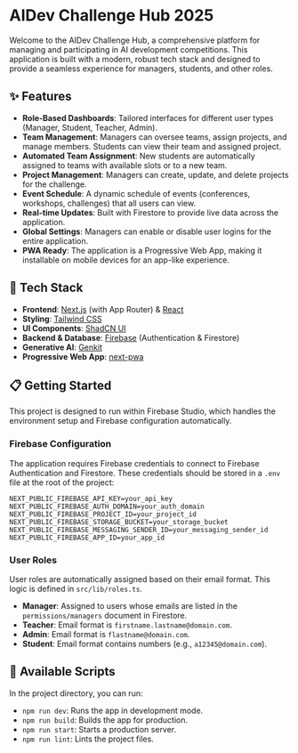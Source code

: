 # AIDev Challenge Hub 2025

Welcome to the AIDev Challenge Hub, a comprehensive platform for managing and participating in AI development competitions. This application is built with a modern, robust tech stack and designed to provide a seamless experience for managers, students, and other roles.

## ✨ Features

-   **Role-Based Dashboards**: Tailored interfaces for different user types (Manager, Student, Teacher, Admin).
-   **Team Management**: Managers can oversee teams, assign projects, and manage members. Students can view their team and assigned project.
-   **Automated Team Assignment**: New students are automatically assigned to teams with available slots or to a new team.
-   **Project Management**: Managers can create, update, and delete projects for the challenge.
-   **Event Schedule**: A dynamic schedule of events (conferences, workshops, challenges) that all users can view.
-   **Real-time Updates**: Built with Firestore to provide live data across the application.
-   **Global Settings**: Managers can enable or disable user logins for the entire application.
-   **PWA Ready**: The application is a Progressive Web App, making it installable on mobile devices for an app-like experience.

## 🚀 Tech Stack

-   **Frontend**: [Next.js](https://nextjs.org/) (with App Router) & [React](https://reactjs.org/)
-   **Styling**: [Tailwind CSS](https://tailwindcss.com/)
-   **UI Components**: [ShadCN UI](https://ui.shadcn.com/)
-   **Backend & Database**: [Firebase](https://firebase.google.com/) (Authentication & Firestore)
-   **Generative AI**: [Genkit](https://firebase.google.com/docs/genkit)
-   **Progressive Web App**: [next-pwa](https://www.npmjs.com/package/next-pwa)

## 📋 Getting Started

This project is designed to run within Firebase Studio, which handles the environment setup and Firebase configuration automatically.

### Firebase Configuration

The application requires Firebase credentials to connect to Firebase Authentication and Firestore. These credentials should be stored in a `.env` file at the root of the project:

```
NEXT_PUBLIC_FIREBASE_API_KEY=your_api_key
NEXT_PUBLIC_FIREBASE_AUTH_DOMAIN=your_auth_domain
NEXT_PUBLIC_FIREBASE_PROJECT_ID=your_project_id
NEXT_PUBLIC_FIREBASE_STORAGE_BUCKET=your_storage_bucket
NEXT_PUBLIC_FIREBASE_MESSAGING_SENDER_ID=your_messaging_sender_id
NEXT_PUBLIC_FIREBASE_APP_ID=your_app_id
```

### User Roles

User roles are automatically assigned based on their email format. This logic is defined in `src/lib/roles.ts`.

-   **Manager**: Assigned to users whose emails are listed in the `permissions/managers` document in Firestore.
-   **Teacher**: Email format is `firstname.lastname@domain.com`.
-   **Admin**: Email format is `flastname@domain.com`.
-   **Student**: Email format contains numbers (e.g., `a12345@domain.com`).

## 📜 Available Scripts

In the project directory, you can run:

-   `npm run dev`: Runs the app in development mode.
-   `npm run build`: Builds the app for production.
-   `npm run start`: Starts a production server.
-   `npm run lint`: Lints the project files.
